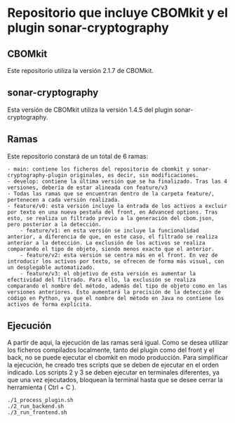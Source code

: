 # Repositorio que incluye CBOMkit y el plugin sonar-cryptography
## CBOMkit
Este repositorio utiliza la versión 2.1.7 de CBOMkit.
## sonar-cryptography
Esta versión de CBOMkit utiliza la versión 1.4.5 del plugin sonar-cryptography.

## Ramas
Este repositorio constará de un total de 6 ramas:

	- main: contiene los ficheros del repositorio de cbomkit y sonar-cryptography-plugin originales, es decir, sin modificaciones.
 	- develop: contiene la última versión que se ha finalizado. Tras las 4 versiones, debería de estar alineada con feature/v3
  	- Todas las ramas que se encuentran dentro de la carpeta feature/, pertenecen a cada versión realizada.
   	- feature/v0: esta versión incluye la entrada de los activos a excluir por texto en una nueva pestaña del front, en Advanced options. Tras esto, se realiza un filtrado previo a la generación del cbom.json, pero posterior a la detección.
    	- feature/v1: en esta versión se incluye la funcionalidad anterior, a diferencia de que, en este caso, el filtrado se realiza anterior a la detección. La exclusión de los activos se realiza comparando el tipo de objeto, siendo menos exacto que el anterior.
     	- feature/v2: esta versión se centra más en el front. En vez de introducir los activos por texto, se ofrecen de forma más visual, con un desplegable automatizado.
      	- feature/v3: el objetivo de esta versión es aumentar la efectividad del filtrado. Para ello, la exclusión se realiza comparando el nombre del método, además del tipo de objeto como en las versiones anteriores. Esto aumentará la precisión de la detección de código en Python, ya que el nombre del método en Java no contiene los activos de forma explícita.

## Ejecución
A partir de aqui, la ejecución de las ramas será igual. Como se desea utilizar los ficheros compilados localmente, tanto del plugin como del front y el back, no se puede ejecutar el cbomkit en modo producción. Para simplificar la ejecución, he creado tres scripts que se deben de ejecutar en el orden indicado. Los scripts 2 y 3 se deben ejecutar en terminales diferentes, ya que una vez ejecutados, bloquean la terminal hasta que se desee cerrar la herramienta ( Ctrl + C ).

	./1_process_plugin.sh
 	./2_run_backend.sh
  	./3_run_frontend.sh
  
